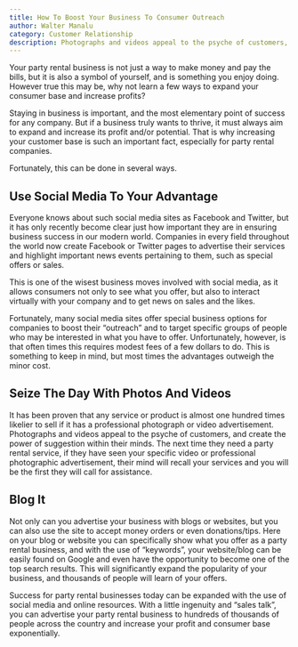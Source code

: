 ```yaml
---
title: How To Boost Your Business To Consumer Outreach
author: Walter Manalu
category: Customer Relationship
description: Photographs and videos appeal to the psyche of customers, and create the power of suggestion within their minds.
---
```

<p>Your party rental business is not just a way to make money and pay the bills, but it is also a symbol of yourself, and is something you enjoy doing. However true this may be, why not learn a few ways to expand your consumer base and increase profits?</p><p>Staying in business is important, and the most elementary point of success for any company. But if a business truly wants to thrive, it must always aim to expand and increase its profit and/or potential. That is why increasing your customer base is such an important fact, especially for party rental companies.</p><p>Fortunately, this can be done in several ways.</p><h2>Use Social Media To Your Advantage</h2><p>Everyone knows about such social media sites as Facebook and Twitter, but it has only recently become clear just how important they are in ensuring business success in our modern world. Companies in every field throughout the world now create Facebook or Twitter pages to advertise their services and highlight important news events pertaining to them, such as special offers or sales. </p><p>This is one of the wisest business moves involved with social media, as it allows consumers not only to see what you offer, but also to interact virtually with your company and to get news on sales and the likes.</p><p>Fortunately, many social media sites offer special business options for companies to boost their “outreach” and to target specific groups of people who may be interested in what you have to offer. Unfortunately, however, is that often times this requires modest fees of a few dollars to do. This is something to keep in mind, but most times the advantages outweigh the minor cost.</p><h2>Seize The Day With Photos And Videos</h2><p>It has been proven that any service or product is almost one hundred times likelier to sell if it has a professional photograph or video advertisement. Photographs and videos appeal to the psyche of customers, and create the power of suggestion within their minds. The next time they need a party rental service, if they have seen your specific video or professional photographic advertisement, their mind will recall your services and you will be the first they will call for assistance.</p><h2>Blog It</h2><p>Not only can you advertise your business with blogs or websites, but you can also use the site to accept money orders or even donations/tips. Here on your blog or website you can specifically show what you offer as a party rental business, and with the use of “keywords”, your website/blog can be easily found on Google and even have the opportunity to become one of the top search results. This will significantly expand the popularity of your business, and thousands of people will learn of your offers.</p><p>Success for party rental businesses today can be expanded with the use of social media and online resources. With a little ingenuity and “sales talk”, you can advertise your party rental business to hundreds of thousands of people across the country and increase your profit and consumer base exponentially. </p>